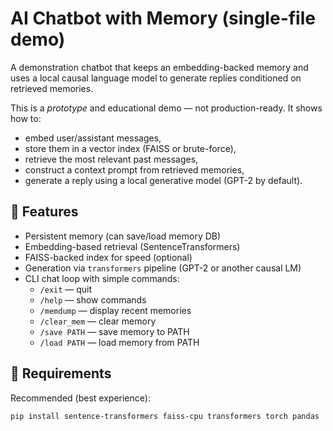 # AI Chatbot with Memory (single-file demo)

A demonstration chatbot that keeps an embedding-backed memory and uses a local causal language model to generate replies conditioned on retrieved memories.

This is a *prototype* and educational demo — not production-ready. It shows how to:
- embed user/assistant messages,
- store them in a vector index (FAISS or brute-force),
- retrieve the most relevant past messages,
- construct a context prompt from retrieved memories,
- generate a reply using a local generative model (GPT-2 by default).

## 🔧 Features
- Persistent memory (can save/load memory DB)
- Embedding-based retrieval (SentenceTransformers)
- FAISS-backed index for speed (optional)
- Generation via `transformers` pipeline (GPT-2 or another causal LM)
- CLI chat loop with simple commands:
  - `/exit` — quit
  - `/help` — show commands
  - `/memdump` — display recent memories
  - `/clear_mem` — clear memory
  - `/save PATH` — save memory to PATH
  - `/load PATH` — load memory from PATH

## 🧰 Requirements

Recommended (best experience):
```bash
pip install sentence-transformers faiss-cpu transformers torch pandas
